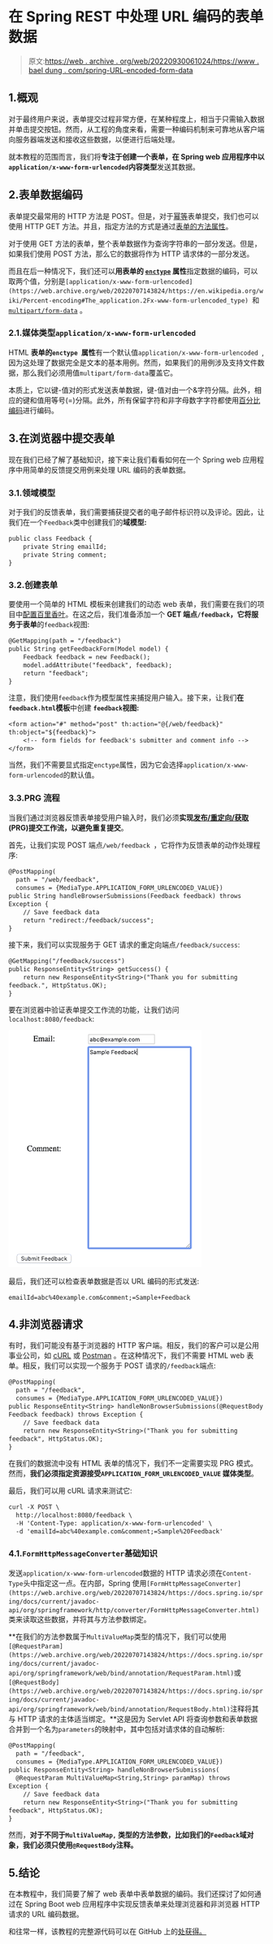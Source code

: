 # 在 Spring REST 中处理 URL 编码的表单数据

> 原文:[https://web . archive . org/web/20220930061024/https://www . bael dung . com/spring-URL-encoded-form-data](https://web.archive.org/web/20220930061024/https://www.baeldung.com/spring-url-encoded-form-data)

## 1.概观

对于最终用户来说，表单提交过程非常方便，在某种程度上，相当于只需输入数据并单击提交按钮。然而，从工程的角度来看，需要一种编码机制来可靠地从客户端向服务器端发送和接收这些数据，以便进行后端处理。

就本教程的范围而言，我们将**专注于创建一个表单，在 Spring web 应用程序中以`application/x-www-form-urlencoded`内容类型**发送其数据。

## 2.表单数据编码

表单提交最常用的 HTTP 方法是 POST。但是，对于[幂等](/web/20220707143824/https://www.baeldung.com/cs/idempotent-operations)表单提交，我们也可以使用 HTTP GET 方法。并且，指定方法的方式是通过[表单的方法属性](https://web.archive.org/web/20220707143824/https://www.w3.org/TR/html4/interact/forms.html#adef-method)。

对于使用 GET 方法的表单，整个表单数据作为查询字符串的一部分发送。但是，如果我们使用 POST 方法，那么它的数据将作为 HTTP 请求体的一部分发送。

而且在后一种情况下，我们还可以**用表单的 [`enctype`](https://web.archive.org/web/20220707143824/https://www.w3.org/TR/html4/interact/forms.html#adef-enctype) 属性**指定数据的编码，可以取两个值，分别是`[application/x-www-form-urlencoded](https://web.archive.org/web/20220707143824/https://en.wikipedia.org/wiki/Percent-encoding#The_application.2Fx-www-form-urlencoded_type) `和 [`multipart/form-data`](https://web.archive.org/web/20220707143824/https://en.wikipedia.org/wiki/MIME#Form-Data) 。

### 2.1.媒体类型`application/x-www-form-urlencoded`

HTML **表单的`enctype `属性**有一个默认值`application/x-www-form-urlencoded `,因为这处理了数据完全是文本的基本用例。然而，如果我们的用例涉及支持文件数据，那么我们必须用值`multipart/form-data`覆盖它。

本质上，它以键-值对的形式发送表单数据，键-值对由一个&字符分隔。此外，相应的键和值用等号(=)分隔。此外，所有保留字符和非字母数字字符都使用[百分比编码](https://web.archive.org/web/20220707143824/https://en.wikipedia.org/wiki/Percent-encoding#The_application/x-www-form-urlencoded_type)进行编码。

## 3.在浏览器中提交表单

现在我们已经了解了基础知识，接下来让我们看看如何在一个 Spring web 应用程序中用简单的反馈提交用例来处理 URL 编码的表单数据。

### 3.1.领域模型

对于我们的反馈表单，我们需要捕获提交者的电子邮件标识符以及评论。因此，让我们在一个`Feedback`类中创建我们的**域模型:**

```
public class Feedback {
    private String emailId;
    private String comment;
}
```

### 3.2.创建表单

要使用一个简单的 HTML 模板来创建我们的动态 web 表单，我们需要在我们的项目中[配置百里香叶](/web/20220707143824/https://www.baeldung.com/spring-web-flash-attributes#1-thymeleaf-configuration)。在这之后，我们准备添加一个 **GET 端点`/feedback`，它将服务于表单**的`feedback`视图:

```
@GetMapping(path = "/feedback")
public String getFeedbackForm(Model model) {
    Feedback feedback = new Feedback();
    model.addAttribute("feedback", feedback);
    return "feedback";
}
```

注意，我们使用`feedback`作为模型属性来捕捉用户输入。接下来，让我们**在`feedback.html`模板**中创建 **`feedback`视图:**

```
<form action="#" method="post" th:action="@{/web/feedback}" th:object="${feedback}">
    <!-- form fields for feedback's submitter and comment info -->
</form>
```

当然，我们不需要显式指定`enctype`属性，因为它会选择`application/x-www-form-urlencoded`的默认值。

### 3.3.PRG 流程

当我们通过浏览器反馈表单接受用户输入时，我们必须**实现[发布/重定向/获取](/web/20220707143824/https://www.baeldung.com/spring-web-flash-attributes#1-postredirectget-pattern) (PRG)提交工作流，以避免重复提交**。

首先，让我们实现 POST 端点`/web/feedback `，它将作为反馈表单的动作处理程序:

```
@PostMapping(
  path = "/web/feedback",
  consumes = {MediaType.APPLICATION_FORM_URLENCODED_VALUE})
public String handleBrowserSubmissions(Feedback feedback) throws Exception {
    // Save feedback data
    return "redirect:/feedback/success";
}
```

接下来，我们可以实现服务于 GET 请求的重定向端点`/feedback/success`:

```
@GetMapping("/feedback/success")
public ResponseEntity<String> getSuccess() {
    return new ResponseEntity<String>("Thank you for submitting feedback.", HttpStatus.OK);
}
```

要在浏览器中验证表单提交工作流的功能，让我们访问`localhost:8080/feedback`:

[![](img/c8f110d4c175cb9747f7f3e4b96ec4fe.png)](/web/20220707143824/https://www.baeldung.com/wp-content/uploads/2019/12/feedback_form_web.png)

最后，我们还可以检查表单数据是否以 URL 编码的形式发送:

```
emailId=abc%40example.com&comment;=Sample+Feedback
```

## 4.非浏览器请求

有时，我们可能没有基于浏览器的 HTTP 客户端。相反，我们的客户可以是公用事业公司，如 [cURL](/web/20220707143824/https://www.baeldung.com/curl-rest) 或 [Postman](/web/20220707143824/https://www.baeldung.com/postman-testing-collections) 。在这种情况下，我们不需要 HTML web 表单。相反，我们可以实现一个服务于 POST 请求的`/feedback`端点:

```
@PostMapping(
  path = "/feedback",
  consumes = {MediaType.APPLICATION_FORM_URLENCODED_VALUE})
public ResponseEntity<String> handleNonBrowserSubmissions(@RequestBody Feedback feedback) throws Exception {
    // Save feedback data
    return new ResponseEntity<String>("Thank you for submitting feedback", HttpStatus.OK);
}
```

在我们的数据流中没有 HTML 表单的情况下，我们不一定需要实现 PRG 模式。然而，**我们必须指定资源接受`APPLICATION_FORM_URLENCODED_VALUE` 媒体类型**。

最后，我们可以用 cURL 请求来测试它:

```
curl -X POST \
  http://localhost:8080/feedback \
  -H 'Content-Type: application/x-www-form-urlencoded' \
  -d 'emailId=abc%40example.com&comment;=Sample%20Feedback'
```

### 4.1.`FormHttpMessageConverter`基础知识

发送`application/x-www-form-urlencoded`数据的 HTTP 请求必须在`Content-Type`头中指定这一点。在内部，Spring 使用`[FormHttpMessageConverter](https://web.archive.org/web/20220707143824/https://docs.spring.io/spring/docs/current/javadoc-api/org/springframework/http/converter/FormHttpMessageConverter.html)` 类来读取这些数据，并将其与方法参数绑定。

**在我们的方法参数属于`MultiValueMap`类型的情况下，我们可以使用`[@RequestParam](https://web.archive.org/web/20220707143824/https://docs.spring.io/spring/docs/current/javadoc-api/org/springframework/web/bind/annotation/RequestParam.html)`或`[@RequestBody](https://web.archive.org/web/20220707143824/https://docs.spring.io/spring/docs/current/javadoc-api/org/springframework/web/bind/annotation/RequestBody.html)`注释将其与 HTTP 请求的主体适当绑定。**这是因为 Servlet API 将查询参数和表单数据合并到一个名为`parameters`的映射中，其中包括对请求体的自动解析:

```
@PostMapping(
  path = "/feedback",
  consumes = {MediaType.APPLICATION_FORM_URLENCODED_VALUE})
public ResponseEntity<String> handleNonBrowserSubmissions(
  @RequestParam MultiValueMap<String,String> paramMap) throws Exception {
    // Save feedback data
    return new ResponseEntity<String>("Thank you for submitting feedback", HttpStatus.OK);
}
```

然而，**对于不同于`MultiValueMap,` 类型的方法参数，比如我们的`Feedback`域对象，我们必须只使用`@RequestBody`注释。**

## 5.结论

在本教程中，我们简要了解了 web 表单中表单数据的编码。我们还探讨了如何通过在 Spring Boot web 应用程序中实现反馈表单来处理浏览器和非浏览器 HTTP 请求的 URL 编码数据。

和往常一样，该教程的完整源代码可以在 GitHub 上的[处获得。](https://web.archive.org/web/20220707143824/https://github.com/eugenp/tutorials/tree/master/spring-web-modules/spring-web-url)